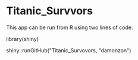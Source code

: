# Titanic_Survvors

This app can be run from R using two lines of code.

library(shiny)

shiny::runGitHub("Titanic_Survovors, "damonzon")
